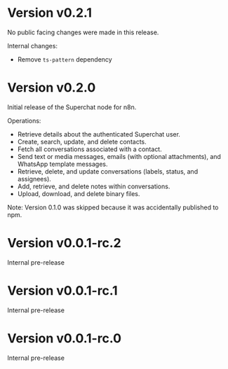 # Version v0.2.1

No public facing changes were made in this release.

Internal changes:

- Remove `ts-pattern` dependency

# Version v0.2.0

Initial release of the Superchat node for n8n.

Operations:

- Retrieve details about the authenticated Superchat user.
- Create, search, update, and delete contacts.
- Fetch all conversations associated with a contact.
- Send text or media messages, emails (with optional attachments), and WhatsApp template messages.
- Retrieve, delete, and update conversations (labels, status, and assignees).
- Add, retrieve, and delete notes within conversations.
- Upload, download, and delete binary files.

Note: Version 0.1.0 was skipped because it was accidentally published to npm.

# Version v0.0.1-rc.2

Internal pre-release

# Version v0.0.1-rc.1

Internal pre-release

# Version v0.0.1-rc.0

Internal pre-release

